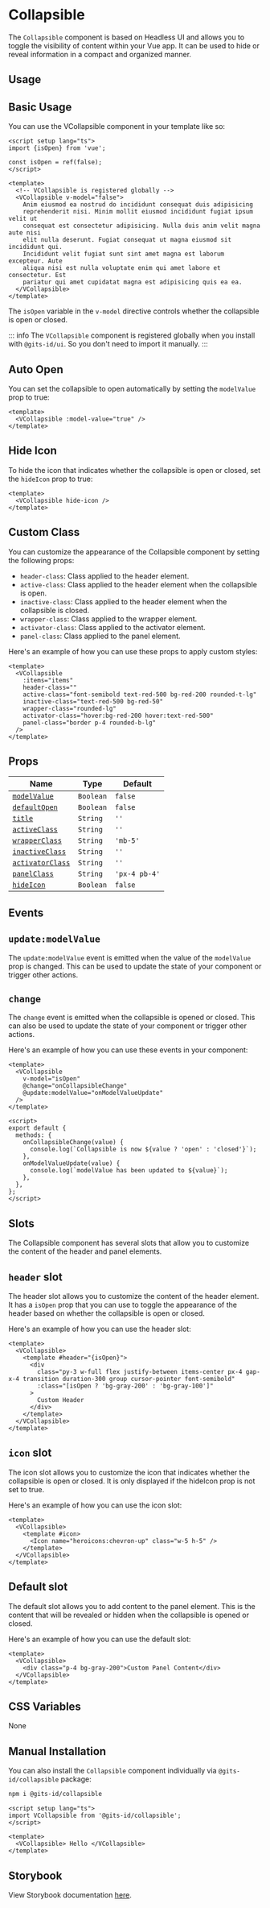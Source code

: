 # Collapsible

The `Collapsible` component is based on Headless UI and allows you to toggle the visibility of content within your Vue app. It can be used to hide or reveal information in a compact and organized manner.

## Usage

## Basic Usage

You can use the VCollapsible component in your template like so:

<LivePreview src="components-collapsible--default">

```vue
<script setup lang="ts">
import {isOpen} from 'vue';

const isOpen = ref(false);
</script>

<template>
  <!-- VCollapsible is registered globally -->
  <VCollapsible v-model="false">
    Anim eiusmod ea nostrud do incididunt consequat duis adipisicing
    reprehenderit nisi. Minim mollit eiusmod incididunt fugiat ipsum velit ut
    consequat est consectetur adipisicing. Nulla duis anim velit magna aute nisi
    elit nulla deserunt. Fugiat consequat ut magna eiusmod sit incididunt qui.
    Incididunt velit fugiat sunt sint amet magna est laborum excepteur. Aute
    aliqua nisi est nulla voluptate enim qui amet labore et consectetur. Est
    pariatur qui amet cupidatat magna est adipisicing quis ea ea.
  </VCollapsible>
</template>
```

</LivePreview>

The `isOpen` variable in the `v-model` directive controls whether the collapsible is open or closed.

::: info
The `VCollapsible` component is registered globally when you install with `@gits-id/ui`. So you don't need to import it manually.
:::

## Auto Open

You can set the collapsible to open automatically by setting the `modelValue` prop to true:

<LivePreview src="components-collapsible--auto-open" >

```vue
<template>
  <VCollapsible :model-value="true" />
</template>
```

</LivePreview>

## Hide Icon

To hide the icon that indicates whether the collapsible is open or closed, set the `hideIcon` prop to true:

<LivePreview src="components-collapsible--auto-open">

```vue
<template>
  <VCollapsible hide-icon />
</template>
```

</LivePreview>

## Custom Class

You can customize the appearance of the Collapsible component by setting the following props:

- `header-class`: Class applied to the header element.
- `active-class`: Class applied to the header element when the collapsible is open.
- `inactive-class`: Class applied to the header element when the collapsible is closed.
- `wrapper-class`: Class applied to the wrapper element.
- `activator-class`: Class applied to the activator element.
- `panel-class`: Class applied to the panel element.

Here's an example of how you can use these props to apply custom styles:

<LivePreview src="components-collapsible--custom-classes" >

```vue
<template>
  <VCollapsible
    :items="items"
    header-class=""
    active-class="font-semibold text-red-500 bg-red-200 rounded-t-lg"
    inactive-class="text-red-500 bg-red-50"
    wrapper-class="rounded-lg"
    activator-class="hover:bg-red-200 hover:text-red-500"
    panel-class="border p-4 rounded-b-lg"
  />
</template>
```

</LivePreview>

## Props

| Name                                | Type      | Default       |
| ----------------------------------- | --------- | ------------- |
| [`modelValue`](#modelValue)         | `Boolean` | `false`       |
| [`defaultOpen`](#defaultOpen)       | `Boolean` | `false`       |
| [`title`](#title)                   | `String`  | `''`          |
| [`activeClass`](#activeClass)       | `String`  | `''`          |
| [`wrapperClass`](#wrapperClass)     | `String`  | `'mb-5'`      |
| [`inactiveClass`](#inactiveClass)   | `String`  | `''`          |
| [`activatorClass`](#activatorClass) | `String`  | `''`          |
| [`panelClass`](#panelClass)         | `String`  | `'px-4 pb-4'` |
| [`hideIcon`](#hideIcon)             | `Boolean` | `false`       |

## Events

## `update:modelValue`

The `update:modelValue` event is emitted when the value of the `modelValue` prop is changed. This can be used to update the state of your component or trigger other actions.

## `change`

The `change` event is emitted when the collapsible is opened or closed. This can also be used to update the state of your component or trigger other actions.

Here's an example of how you can use these events in your component:

```vue
<template>
  <VCollapsible
    v-model="isOpen"
    @change="onCollapsibleChange"
    @update:modelValue="onModelValueUpdate"
  />
</template>

<script>
export default {
  methods: {
    onCollapsibleChange(value) {
      console.log(`Collapsible is now ${value ? 'open' : 'closed'}`);
    },
    onModelValueUpdate(value) {
      console.log(`modelValue has been updated to ${value}`);
    },
  },
};
</script>
```

## Slots

The Collapsible component has several slots that allow you to customize the content of the header and panel elements.

## `header` slot

The header slot allows you to customize the content of the header element. It has a `isOpen` prop that you can use to toggle the appearance of the header based on whether the collapsible is open or closed.

Here's an example of how you can use the header slot:

```vue
<template>
  <VCollapsible>
    <template #header="{isOpen}">
      <div
        class="py-3 w-full flex justify-between items-center px-4 gap-x-4 transition duration-300 group cursor-pointer font-semibold"
        :class="[isOpen ? 'bg-gray-200' : 'bg-gray-100']"
      >
        Custom Header
      </div>
    </template>
  </VCollapsible>
</template>
```

## `icon` slot

The icon slot allows you to customize the icon that indicates whether the collapsible is open or closed. It is only displayed if the hideIcon prop is not set to true.

Here's an example of how you can use the icon slot:

```vue
<template>
  <VCollapsible>
    <template #icon>
      <Icon name="heroicons:chevron-up" class="w-5 h-5" />
    </template>
  </VCollapsible>
</template>
```

## Default slot

The default slot allows you to add content to the panel element. This is the content that will be revealed or hidden when the collapsible is opened or closed.

Here's an example of how you can use the default slot:

```vue
<template>
  <VCollapsible>
    <div class="p-4 bg-gray-200">Custom Panel Content</div>
  </VCollapsible>
</template>
```

## CSS Variables

None

## Manual Installation

You can also install the `Collapsible` component individually via `@gits-id/collapsible` package:

```bash
npm i @gits-id/collapsible
```

```vue
<script setup lang="ts">
import VCollapsible from '@gits-id/collapsible';
</script>

<template>
  <VCollapsible> Hello </VCollapsible>
</template>
```

## Storybook

View Storybook documentation [here](https://gits-ui.web.app/?path=/story/components-collapsible--default).
